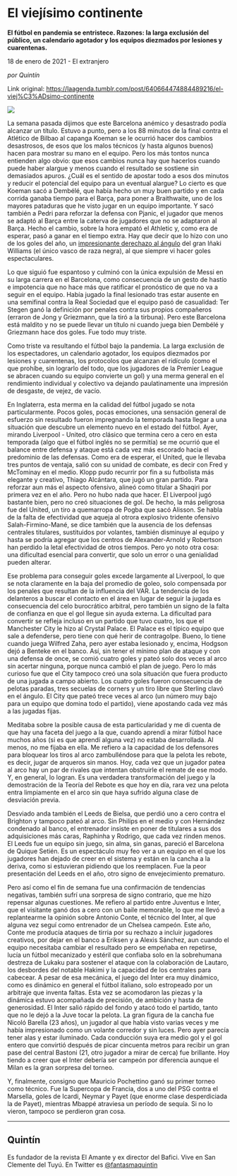 # El viejísimo continente

**El fútbol en pandemia se entristece. Razones: la larga exclusión del público, un calendario agotador y los equipos diezmados por lesiones y cuarentenas.**

18 de enero de 2021 - El extranjero

_por Quintín_

Link original: https://laagenda.tumblr.com/post/640664474884489216/el-viej%C3%ADsimo-continente

![](https://64.media.tumblr.com/f2606c1bdaadbd13dfbc2474dd3135eb/3f949aa5fbf1c764-66/s500x750/ce72c905f04e6d0bfb354214195f74ca80ccc413.jpg)

La semana pasada dijimos que este Barcelona anémico y desastrado podía alcanzar un título. Estuvo a punto, pero a los 88 minutos de la final contra el Atlético de Bilbao al capanga Koeman se le ocurrió hacer dos cambios desastrosos, de esos que los malos técnicos (y hasta algunos buenos) hacen para mostrar su mano en el equipo. Pero los más tontos nunca entienden algo obvio: que esos cambios nunca hay que hacerlos cuando puede haber alargue y menos cuando el resultado se sostiene sin demasiados apuros. ¿Cuál es el sentido de apostar todo a esos dos minutos y reducir el potencial del equipo para un eventual alargue? Lo cierto es que Koeman sacó a Dembélé, que había hecho un muy buen partido y en cada corrida ganaba tiempo para el Barça, para poner a Braithwaite, uno de los mayores pataduras que he visto jugar en un equipo importante. Y sacó también a Pedri para reforzar la defensa con Pjanic, el jugador que menos se adaptó al Barça entre la caterva de jugadores que no se adaptaron al Barça. Hecho el cambio, sobre la hora empató el Athletic y, como era de esperar, pasó a ganar en el tiempo extra. Hay que decir que lo hizo con uno de los goles del año, un [impresionante derechazo al ángulo](https://www.youtube.com/watch?v=spywSpliilA) del gran Iñaki Williams (el único vasco de raza negra), al que siempre vi hacer goles espectaculares. 

Lo que siguió fue espantoso y culminó con la única expulsión de Messi en su larga carrera en el Barcelona, como consecuencia de un gesto de hastío e impotencia que no hace más que ratificar el pronóstico de que no va a seguir en el equipo. Había jugado la final lesionado tras estar ausente en una semifinal contra la Real Sociedad que el equipo pasó de casualidad: Ter Stegen ganó la definición por penales contra sus propios compañeros (erraron de Jong y Griezmann, que la tiró a la tirbuna). Pero este Barcelona está maldito y no se puede llevar un título ni cuando juega bien Dembélé y Griezmann hace dos goles. Fue todo muy triste.

Como triste va resultando el fútbol bajo la pandemia. La larga exclusión de los espectadores, un calendario agotador, los equipos diezmados por lesiones y cuarentenas, los protocolos que alcanzan el ridículo (como el que prohíbe, sin lograrlo del todo, que los jugadores de la Premier League se abracen cuando su equipo convierte un gol) y una merma general en el rendimiento individual y colectivo va dejando paulatinamente una impresión de desgaste, de vejez, de vacío. 


En Inglaterra, esta merma en la calidad del fútbol jugado se nota particularmente. Pocos goles, pocas emociones, una sensación general de esfuerzo sin resultado fueron impregnando la temporada hasta llegar a una situación que descubre un elemento nuevo en el estado del fútbol. Ayer, mirando Liverpool - United, otro clásico que termina cero a cero en esta temporada (algo que el fútbol inglés no se permitía) se me ocurrió que el balance entre defensa y ataque está cada vez más escorado hacia el predominio de las defensas. Como era de esperar, el United, que le llevaba tres puntos de ventaja, salió con su unidad de combate, es decir con Fred y McTominay en el medio. Klopp pudo recurrir por fin a su futbolista más elegante y creativo, Thiago Alcántara, que jugó un gran partido. Para reforzar aun más el aspecto ofensivo, alineó como titular a Shaqiri por primera vez en el año. Pero no hubo nada que hacer. El Liverpool jugó bastante bien, pero no creó situaciones de gol. De hecho, la más peligrosa fue del United, un tiro a quemarropa de Pogba que sacó Alisson. Se habla de la falta de efectividad que aqueja al otrora explosivo tridente ofensivo Salah-Firmino-Mané, se dice también que la ausencia de los defensas centrales titulares, sustituidos por volantes, también disminuye al equipo y hasta se podría agregar que los centros de Alexander-Arnold y Robertson han perdido la letal efectividad de otros tiempos. Pero yo noto otra cosa: una dificultad esencial para convertir, que solo un error o una genialidad pueden alterar. 

Ese problema para conseguir goles excede largamente al Liverpool, lo que se nota claramente en la baja del promedio de goleo, solo compensada por los penales que resultan de la influencia del VAR. La tendencia de los delanteros a buscar el contacto en el área en lugar de seguir la jugada es consecuencia del celo burocrático arbitral, pero también un signo de la falta de confianza en que el gol llegue sin ayuda externa. La dificultad para convertir se refleja incluso en un partido que tuvo cuatro, los que el Manchester City le hizo al Crystal Palace. El Palace es el típico equipo que sale a defenderse, pero tiene con qué herir de contragolpe. Bueno, lo tiene cuando juega Wilfred Zaha, pero ayer estaba lesionado y, encima, Hodgson dejó a Benteke en el banco. Así, sin tener el mínimo plan de ataque y con una defensa de once, se comió cuatro goles y pateó solo dos veces al arco sin acertar ninguna, porque nunca cambió el plan de juego. Pero lo más curioso fue que el City tampoco creó una sola situación que fuera producto de una jugada a campo abierto. Los cuatro goles fueron consecuencia de pelotas paradas, tres secuelas de corners y un tiro libre que Sterling clavó en el ángulo. El City que pateó trece veces al arco (un número muy bajo para un equipo que domina todo el partido), viene apostando cada vez más a las jugadas fijas.  

Meditaba sobre la posible causa de esta particularidad y me di cuenta de que hay una faceta del juego a la que, cuando aprendí a mirar fútbol hace muchos años (si es que aprendí alguna vez) no estaba desarrollada. Al menos, no me fijaba en ella. Me refiero a la capacidad de los defensores para bloquear los tiros al arco zambulléndose para que la pelota les rebote, es decir, jugar de arqueros sin manos. Hoy, cada vez que un jugador patea al arco hay un par de rivales que intentan obstruirle el remate de ese modo. Y, en general, lo logran. Es una verdadera transformación del juego y la demostración de la Teoría del Rebote es que hoy en día, rara vez una pelota entra limpiamente en el arco sin que haya sufrido alguna clase de desviación previa.

Desviado anda también el Leeds de Bielsa, que perdió uno a cero contra el Brighton y tampoco pateó al arco. Sin Philips en el medio y con Hernández condenado al banco, el entrenador insiste en poner de titulares a sus dos adquisiciones más caras, Raphinha y Rodrigo, que cada vez rinden menos. El Leeds fue un equipo sin juego, sin alma, sin ganas, pareció el Barcelona de Quique Setién. Es un espectáculo muy feo ver a un equipo en el que los jugadores han dejado de creer en el sistema y están en la cancha a la deriva, como si estuvieran pidiendo que los reemplacen. Fue la peor presentación del Leeds en el año, otro signo de envejecimiento prematuro.

Pero así como el fin de semana fue una confirmación de tendencias negativas, también sufrí una sorpresa de signo contrario, que me hizo repensar algunas cuestiones. Me refiero al partido entre Juventus e Inter, que el visitante ganó dos a cero con un baile memorable, lo que me llevó a replantearme la opinión sobre Antonio Conte, el técnico del Inter, al que alguna vez seguí como entrenador de un Chelsea campeón. Este año, Conte me producía ataques de tirria por su rechazo a incluir jugadores creativos, por dejar en el banco a Eriksen y a Alexis Sánchez, aun cuando el equipo necesitaba cambiar el resultado pero se empeñaba en repetirse, lucía un fútbol mecanizado y estéril que confiaba solo en la sobrehumana destreza de Lukaku para sostener el ataque con la colaboración de Lautaro, los desbordes del notable Hakimi y la capacidad de los centrales para cabecear. A pesar de esa mecánica, el juego del Inter era muy dinámico, como es dinámico en general el fútbol italiano, solo estropeado por un arbitraje que inventa faltas. Esta vez se acomodaron las piezas y la dinámica estuvo acompañada de precisión, de ambición y hasta de generosidad. El Inter salió rápido del fondo y atacó todo el partido, tanto que no le dejó a la Juve tocar la pelota. La gran figura de la cancha fue Nicoló Barella (23 años), un jugador al que había visto varias veces y me había impresionado como un volante corredor y sin luces. Pero ayer parecía tener alas y estar iluminado. Cada conducción suya era medio gol y el gol entero que convirtió después de picar cincuenta metros para recibir un gran pase del central Bastoni (21, otro jugador a mirar de cerca) fue brillante. Hoy tiendo a creer que el Inter debería ser campeón por diferencia aunque el Milan es la gran sorpresa del torneo. 

Y, finalmente, consigno que Mauricio Pochettino ganó su primer torneo como técnico. Fue la Supercopa de Francia, dos a uno del PSG contra el Marsella, goles de Icardi, Neymar y Payet (que enorme clase desperdiciada la de Payet), mientras Mbappé atraviesa un período de sequía. Si no lo vieron, tampoco se perdieron gran cosa. 



---

Quintín
-------

 Es fundador de la revista El Amante y ex director del Bafici. Vive en San Clemente del Tuyú. En Twitter es [@fantasmaquintin](https://twitter.com/fantasmaquintin) 

